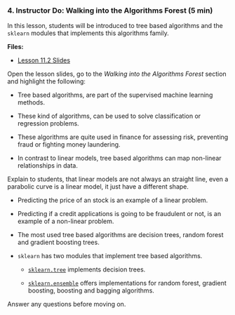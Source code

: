 ### 4. Instructor Do: Walking into the Algorithms Forest (5 min)

In this lesson, students will be introduced to tree based algorithms and the `sklearn` modules that implements this algorithms family.

**Files:**

* [Lesson 11.2 Slides]()

Open the lesson slides, go to the _Walking into the Algorithms Forest_ section and highlight the following:

* Tree based algorithms, are part of the supervised machine learning methods.

* These kind of algorithms, can be used to solve classification or regression problems.

* These algorithms are quite used in finance for assessing risk, preventing fraud or fighting money laundering.

* In contrast to linear models, tree based algorithms can map non-linear relationships in data.

Explain to students, that linear models are not always an straight line, even a parabolic curve is a linear model, it just have a different shape.

* Predicting the price of an stock is an example of a linear problem.

* Predicting if a credit applications is going to be fraudulent or not, is an example of a non-linear problem.

* The most used tree based algorithms are decision trees, random forest and gradient boosting trees.

* `sklearn` has two modules that implement tree based algorithms.

  * [`sklearn.tree`](https://scikit-learn.org/stable/modules/classes.html#module-sklearn.tree) implements decision trees.

  * [`sklearn.ensemble`](https://scikit-learn.org/stable/modules/classes.html#module-sklearn.ensemble) offers implementations for random forest, gradient boosting, boosting and bagging algorithms.

Answer any questions before moving on.
